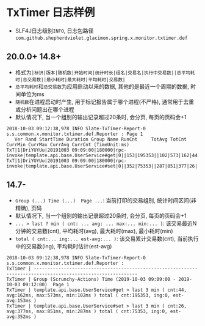 # TxTimer 日志样例

* SLF4J日志级别`INFO`, 日志包路径`com.github.shepherdviolet.glacimon.spring.x.monitor.txtimer.def`

## 20.0.0+ 14.8+

* 格式为`|标识|版本|随机数|开始时间|统计时长|组名|交易名|执行中交易数||总平均耗时|总交易数||最小耗时|最大耗时|平均耗时|交易数|`
* `总平均耗时`和`总交易数`为应用启动以来的数据, 其他的是最近一个周期的数据, 时间单位为ms
* `随机数`在进程启动时产生, 用于标记报告属于哪个进程(不严格), 通常用于去重或分析问题出在哪个进程
* 默认情况下, 当一个组别的输出记录超过20条时, 会分页, 每页的页码会+1

```text
2018-10-03 09:12:38,978 INFO Slate-TxTimer-Report-0 s.s.common.x.monitor.txtimer.def.Reporter : Page 1
   Ver Rand StartTime Duration Group Name RunCnt     TotAvg TotCnt     CurrMin CurrMax CurrAvg CurrCnt (TimeUnit:ms)
TxT|1|DriYUYUu|20191003 09:09:00|180000|rpc-invoke|template.api.base.UserService#get|0||153|195353||102|573|162|44|
TxT|1|DriYUYUu|20191003 09:09:00|180000|rpc-invoke|template.api.base.UserService#set|0||352|75353||287|851|377|26|
```

## 14.7-

* `Group (...) Time (...)  Page ...`: 当前打印的交易组别, 统计时间区间(非精确), 页码
* 默认情况下, 当一个组别的输出记录超过20条时, 会分页, 每页的页码会+1
* ` ... > last ? min ( cnt: ... avg: ... max:... min:... ) `: 该交易最近N分钟的交易数(cnt), 平均耗时(avg), 最大耗时(max), 最小耗时(min)
* `total ( cnt:... ing:... est-avg:... )`: 该交易累计交易数(cnt), 当前执行中的交易数(ing), 平均耗时估计(est-avg)

```text
2018-10-03 09:12:38,978 INFO Slate-TxTimer-Report-0 s.s.common.x.monitor.txtimer.def.Reporter : 
TxTimer | ------------------------------------------------------------------------------------------------------------
TxTimer | Group (Scrunchy-Actions) Time (2019-10-03 09:09:00 - 2019-10-03 09:12:00)  Page 1
TxTimer | template.api.base.UserService#get > last 3 min ( cnt:44, avg:162ms, max:573ms, min:102ms ) total ( cnt:195353, ing:0, est-avg:153ms )
TxTimer | template.api.base.UserService#set > last 3 min ( cnt:26, avg:377ms, max:851ms, min:287ms ) total ( cnt:75353, ing:0, est-avg:352ms )
```

